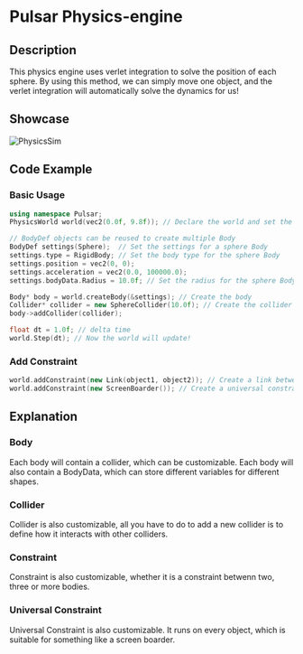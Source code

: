 # Pulsar Physics-engine
## Description
This physics engine uses verlet integration to solve the position of each sphere. By using this method, we can simply move one object, and the verlet integration will automatically solve the dynamics for us!
## Showcase
![PhysicsSim](https://github.com/4o4hasfound/Physics-engine/assets/138118407/702b725f-cca5-4913-ac85-40789ad5f81e)

## Code Example
### Basic Usage
```c++
using namespace Pulsar;
PhysicsWorld world(vec2(0.0f, 9.8f)); // Declare the world and set the gravity

// BodyDef objects can be reused to create multiple Body
BodyDef settings(Sphere);  // Set the settings for a sphere Body
settings.type = RigidBody; // Set the body type for the sphere Body
settings.position = vec2(0, 0);
settings.acceleration = vec2(0.0, 100000.0);
settings.bodyData.Radius = 10.0f; // Set the radius for the sphere Body

Body* body = world.createBody(&settings); // Create the body
Collider* collider = new SphereCollider(10.0f); // Create the collider
body->addCollider(collider);

float dt = 1.0f; // delta time
world.Step(dt); // Now the world will update!
```
### Add Constraint
```c++
world.addConstraint(new Link(object1, object2)); // Create a link between two objects
world.addConstraint(new ScreenBoarder()); // Create a universal constraint that runs on every object
```

## Explanation
### Body
Each body will contain a collider, which can be customizable. Each body will also contain a BodyData, which can store different variables for different shapes.
### Collider
Collider is also customizable, all you have to do to add a new collider is to define how it interacts with other colliders.
### Constraint
Constraint is also customizable, whether it is a constraint betwenn two, three or more bodies.
### Universal Constraint
Universal Constraint is also customizable. It runs on every object, which is suitable for something like a screen boarder. 
